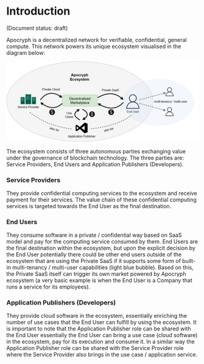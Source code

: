 # Introduction

(Document status: draft)

Apocryph is a decentralized network for verifiable, confidential, general compute. This network powers its unique ecosystem visualised in the diagram below:

![Apocryph ecosystem](https://github.com/comrade-coop/apocryph/blob/master/spec/assets/ecosystem.png?raw=true)

The ecosystem consists of three autonomous parties exchanging value under the governance of blockchain technology. The three parties are: Service Providers, End Users and Application Publishers (Developers).

### Service Providers
They provide confidential computing services to the ecosystem and receive payment for their services. The value chain of these confidential computing services is targeted towards the End User as the final destination.

### End Users
They consume software in a private / confidential way based on SaaS model and pay for the computing service consumed by them. End Users are the final destination within the ecosystem, but upon the explicit decision by the End User potentially there could be other end users outside of the ecosystem that are using the Private SaaS if it supports some form of built-in multi-tenancy / multi-user capabilities (light blue bubble). Based on this, the Private SaaS itself can trigger its own market powered by Apocryph ecosystem (a very basic example is when the End User is a Company that runs a service for its employees).

### Application Publishers (Developers)
They provide cloud software in the ecosystem, essentially enriching the number of use cases that the End User can fulfill by using the ecosystem. It is important to note that the Application Publisher role can be shared with the End User essentially the End User can bring a use case (cloud software) in the ecosystem, pay for its execution and consume it. In a similar way the Application Publisher role can be shared with the Service Provider role where the Service Provider also brings in the use case / application service. 